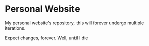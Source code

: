 # Personal Website
My personal website's repository, this will forever undergo multiple iterations.

Expect changes, forever. Well, until I die
